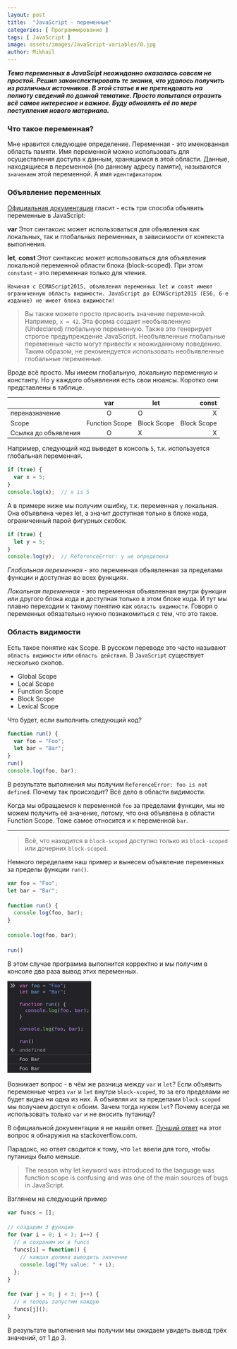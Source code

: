 ```yaml
---
layout: post
title:  "JavaScript - переменные"
categories: [ Программирование ]
tags: [ JavaScript ]
image: assets/images/JavaScript-variables/0.jpg
author: Mikhail
---
```

***Тема переменных в JavaScipt неожиданно оказалась совсем не простой. Решил законспектировать те знания, что удалось получить из различных источников. В этой статье я не претендовать на полноту сведений по данной тематике. Просто попытался отразить всё самое интересное и важное. Буду обновлять её по мере поступления нового материала.***

### Что такое переменная?
Мне нравится следующее определение. Переменная - это именованная область памяти. Имя переменной можно использовать для осуществления доступа к данным, хранящимся в этой области. Данные, находящиеся в переменной (по данному адресу памяти), называются `значением` этой переменной. А имя `идентификатором`.

### Объявление переменных

[Официальная документация](https://developer.mozilla.org/en-US/docs/Web/JavaScript/Guide/Grammar_and_types#Declarations) гласит - есть три способа объявить переменные в JavaScript:

**var**
Этот синтаксис может использоваться для объявления как локальных, так и глобальных переменных, в зависимости от контекста выполнения.

**let**, **const**
Этот синтаксис может использоваться для объявления локальной переменной области блока (block-scoped). При этом `constant` - это переменная только для чтения.

```
Начиная с ECMAScript2015, объявления переменных let и const имеют ограниченную область видимости. JavaScript до ECMAScript2015 (ES6, 6-е издание) не имеет блока видимости!
```

>Вы также можете просто присвоить значение переменной. Например, `x = 42`. Эта форма создает необъявленную (Undeclared) глобальную переменную. Также это генерирует строгое предупреждение JavaScript. Необъявленные глобальные переменные часто могут привести к неожиданному поведению. Таким образом, не рекомендуется использовать необъявленные глобальные переменные.

Вроде всё просто. Мы имеем глобальную, локальную переменную и константу. Но у каждого объявления есть свои нюансы. Коротко они представлены в таблице.


||var|let|const|
|--------|:-:|---|----:|
|переназначение|O|O|X|
|Scope|Function Scope|Block Scope|Block Scope|
|Ссылка до объявления|O|X|X|


Например, следующий код выведет в консоль `5`, т.к. используется глобальная переменная.

```javascript
if (true) {
  var x = 5;
}
console.log(x);  // x is 5
```

А в примере ниже мы получим ошибку, т.к. переменная `y` локальная. Она объявлена через let, а значит доступная только в блоке кода, ограниченный парой фигурных скобок.

```javascript
if (true) {
  let y = 5;
}
console.log(y);  // ReferenceError: y не определена
```

*Глобальная переменная* - это переменная объявленная за пределами функции и доступная во всех функциях.

*Локальная переменная* - это переменная объявленная внутри функции или другого блока кода и доступная только в этом блоке кода. И тут мы плавно переходим к такому понятию как `область видимости`. Говоря о переменных обязательно нужно познакомиться с тем, что это такое.

### Область видимости

Есть такое понятие как Scope. В русском переводе это часто называют `область видимости` или `область действия`. В `JavaScript` существует несколько скопов.

* Global Scope
* Local Scope
* Function Scope
* Block Scope
* Lexical Scope

Что будет, если выполнить следующий код?

```javascript
function run() {
  var foo = "Foo";
  let bar = "Bar";
}
run()
console.log(foo, bar);
```

В результате выполнения мы получим `ReferenceError: foo is not defined`. Почему так происходит? Всё дело в области видимости.

Когда мы обращаемся к переменной `foo` за пределами функции, мы не можем получить её значение, потому, что она объявлена в области Function Scope. Тоже самое относится и к переменной `bar`. 

---

>Всё, что находится в `block-scoped` доступно только из `block-scoped` или дочерних `block-scoped`.

Немного переделаем наш пример и вынесем объявление переменных за пределы функции `run()`.

```javascript
var foo = "Foo";
let bar = "Bar";

function run() {
  console.log(foo, bar);
}

console.log(foo, bar);

run()
```

В этом случае программа выполнится корректно и мы получим в консоле два раза вывод этих переменных.

![JavaScript-variables/1.png](/assets/images/JavaScript-variables/1.png)

Возникает вопрос - в чём же разница между `var` и `let`? Если объявить переменные через `var` и `let` внутри `block-scoped`, то за его пределами не будет видна ни одна из них. А объявляя их за пределами `block-scoped` мы получаем доступ к обоим. Зачем тогда нужен `let`? Почему всегда не использовать только `var` и не вносить путаницу?

В официальной документации я не нашёл ответ. [Лучший ответ]((https://stackoverflow.com/questions/762011/whats-the-difference-between-using-let-and-var?page=1&tab=votes#tab-top)) на этот вопрос я обнаружил на stackoverflow.com.

Парадокс, но ответ сводится к тому, что `let` ввели для того, чтобы путаницы было меньше.

>The reason why let keyword was introduced to the language was function scope is confusing and was one of the main sources of bugs in JavaScript.

Взглянем на следующий пример

```javascript
var funcs = [];

// создадим 3 функции
for (var i = 0; i < 3; i++) {
  // и сохраним их в funcs
  funcs[i] = function() {
    // каждая должна выводить значение
    console.log("My value: " + i);
  };
}

for (var j = 0; j < 3; j++) {
  // и теперь запустим каждую
  funcs[j]();
}
```

В результате выполнения мы получим мы ожидаем увидеть вывод трёх значений, от 1 до 3.